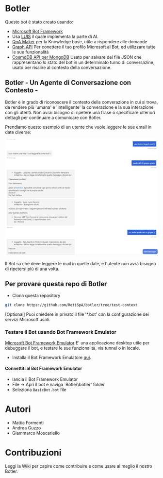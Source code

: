 # Botler
Questo bot è stato creato usando:
- [Microsoft Bot Framework](https://dev.botframework.com)
- Usa [LUIS](https://luis.ai) il quale implementa la parte di AI.
- [QnA Maker](https://www.qnamaker.ai/) per la Knowledge base, utile a rispondere alle domande
- [Graph API](https://developer.microsoft.com/en-us/graph/) Per conettere il tuo profilo Microsoft al Bot, ed utilizzare tutte le sue funzionalità
- [CosmoDB API per MongoDB](https://docs.microsoft.com/en-us/azure/cosmos-db/mongodb-introduction) Usato per salvare dei file JSON che rappresentano lo stato del bot in un determinato turno di conversazine, usato per risalire al contesto della conversazione.

## Botler - Un Agente di Conversazione con Contesto -
Botler è in grado di riconoscere il contesto della converazione in cui si trova, da rendere più 'umana' e 'intelligente' la converazione e la sua interazione con gli utenti.
Non avrai bisogno di ripetere una frase o specificare ulteriori dettagli per continuare a comunicare con Botler.

Prendiamo questo esempio di un utente che vuole leggere le sue email in date diverse:

![alt text](https://github.com/RetiSpA/botler/blob/test-context/Docs/lettura-mail-esempio.png)

Il Bot sa che deve leggere le mail in quelle date, e l'utente non avrà bisogno di ripetersi più di una volta.


## Per provare questa repo di Botler
- Clona questa repository
```bash
git clone https://github.com/RetiSpA/botler/tree/test-context
```

[Optional] Puoi chiedere in privato il file '*.bot' con la configurazione dei servizi Microsoft usati.

### Testare il Bot usando Bot Framework Emulator
[Microsoft Bot Framework Emulator](https://aka.ms/botframework-emulator) E' una applicazione desktop utile per debuggare il bot, e testare le sue funzionalità, via tunnel o in locale.
- Installa il Bot Framework Emulatore [qui](https://aka.ms/botframework-emulator).
#### Connettiti al Bot Framework Emulator
- lancia il  Bot Framework Emulator
- File -> Apri il bot e naviga  `Botler\botler\' folder
- Seleziona `BasicBot.bot` file

# Autori
- Mattia Formenti
- Andrea Guzzo
- Giammarco Moscariello


# Contribuzioni

Leggi la Wiki per capire come contribuire e come usare al meglio il nostro Botler.
